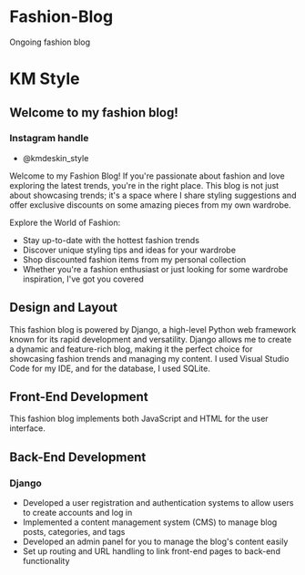 # Fashion-Blog
Ongoing fashion blog

# KM Style 

## Welcome to my fashion blog!

### Instagram handle 
- @kmdeskin_style 

Welcome to my Fashion Blog! If you're passionate about fashion and love exploring the latest trends, you're in the right place. This blog is not just about showcasing trends; it's a space where I share styling suggestions and offer exclusive discounts on some amazing pieces from my own wardrobe.

Explore the World of Fashion:
- Stay up-to-date with the hottest fashion trends
- Discover unique styling tips and ideas for your wardrobe
- Shop discounted fashion items from my personal collection
- Whether you're a fashion enthusiast or just looking for some wardrobe inspiration, I've got you covered

## Design and Layout 

This fashion blog is powered by Django, a high-level Python web framework known for its rapid development and versatility. Django allows me to create a dynamic and feature-rich blog, making it the perfect choice for showcasing fashion trends and managing my content. I used Visual Studio Code for my IDE, and for the database, I used SQLite. 

## Front-End Development

This fashion blog implements both JavaScript and HTML for the user interface. 

## Back-End Development 

### Django 
- Developed a user registration and authentication systems to allow users to create accounts and log in
- Implemented a content management system (CMS) to manage blog posts, categories, and tags
- Developed an admin panel for you to manage the blog's content easily
- Set up routing and URL handling to link front-end pages to back-end functionality
